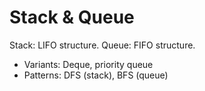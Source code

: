 # Stack & Queue
Stack: LIFO structure.
Queue: FIFO structure.
- Variants: Deque, priority queue
- Patterns: DFS (stack), BFS (queue)
